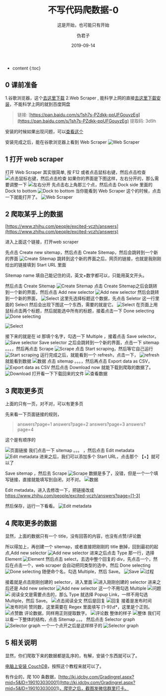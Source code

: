 ﻿---
layout: post
title: '不写代码爬数据-0'
subtitle: '这是开始，也可能只有开始'
date: 2019-09-14
author: 伪君子
categories:
cover: ''
tags: 不写代码爬数据 WebScraper
---

* content
{:toc}
## 0 课前准备

1.谷歌浏览器，这个[去这里下载](https://www.google.cn/chrome/index.html)
2.Web Scraper , 能科学上网的直接[去这里下载安装](https://chrome.google.com/webstore/detail/jnhgnonknehpejjnehehllkliplmbmhn)，不能科学上网的就到百度网盘
> 链接: [https://pan.baidu.com/s/1sh7s-PZdkk-ppUFGouyzEg](https://pan.baidu.com/s/1sh7s-PZdkk-ppUFGouyzEg)
> 提取码: 3d9h

安装的时候如果出现问题，可以[查看这个](http://www.iwebscraper.com/webscraper-install/)

安装完成之后，能在谷歌浏览器上看到 Web Scraper
![Web Scraper](http://img.lbjheiheihei.xyz/FgjqWpzT_r0ucyzi1Itw3oePb2jU)
## 1 打开 web scraper

打开 Web Scraper 其实很简单, 按 F12 或者点击鼠标右键，然后点击检查
![点击鼠标右键，然后点击检查](http://img.lbjheiheihei.xyz/FvLFSZB4fYbNFYJHgnEWaTuzM2xf)
如果你的界面是下图这样，左右分开的，那么需要调整一下
![左右分开](http://img.lbjheiheihei.xyz/FuoQruikSjIqVzAj5ld7nIS1AgKk)
先点击右上角那三个点，然后点击 Dock side 里面的 Dock to bottom
![Dock to bottom](http://img.lbjheiheihei.xyz/FhwHZ9jxB9bUc7c27_e_isaRzDx-)
当你能看到 Web Scraper 这个的时候，点击一下就能打开了。
![Web Scraper](http://img.lbjheiheihei.xyz/Fi_VESQ43k_G0BL7zF3gg0zrYZJD)

## 2 爬取某乎上的数据

[https://www.zhihu.com/people/excited-vczh/answers](https://www.zhihu.com/people/excited-vczh/answers)

进入上面这个链接，打开web scraper

先点击 Create new sitemap，然后点击 Create Sitemap，然后会跳转到一个新的界面
![Create Sitemap](http://img.lbjheiheihei.xyz/Fh225qjq-LTmoQU1fCQiMYlK2-3L)
跳转到这个新的界面之后，网页的链接，也就是我刚刚给出的链接填到 Start URL 里面

Sitemap name 填自己能记住的词，英文+数字都可以，只能用英文开头。

然后点击 Create Sitemap
![Create Sitemap](http://img.lbjheiheihei.xyz/Fl3K62SXppjQzBEHeaz8Mk6arpWE)
点击 Create Sitemap之后会跳转到一个新的界面，然后点击 Add new selector
![Add new selector](http://img.lbjheiheihei.xyz/FhRpZYqeAuNlGJKOyXEGfdlPjCaO)
然后会跳转到一个新的界面，
![Select](http://img.lbjheiheihei.xyz/FpgiVud4DQ_GIcaT74VuUyorSdg8)
这里先选择标题这个数据，先点击 Seletor 这一行里面的 Select 
然后会出现下图这一个东西，需要的就是它。
![Select](http://img.lbjheiheihei.xyz/FnAEkRM4cxkAB2V-7PkK59ej1qJ9)
在页面上用鼠标点击两个标题，然后就能选中所有的标题，接着点击一下 Done selecting
![Done selecting](http://img.lbjheiheihei.xyz/FoAYYX6XzCOO7eotO1HI1wxs6Ow_)

![Select](http://img.lbjheiheihei.xyz/Fi6yOcO0NCbIKsGrseSWYCYbBahm)

接下来的就是在 id 那填个名字，勾选一下 Multiple ，接着点击 Save selector。
![Save selector](http://img.lbjheiheihei.xyz/FmTkSeIfBgYH2KT3NqfyalJBMDev)
Save selector 之后会跳转到一个新的界面，点击一下 sitemap 。。。，然后再点击 Scrape
![Scrape](http://img.lbjheiheihei.xyz/FvgSZkqo9_L7Zt45bl-GXxERg0io)
点击 Start scraping，然后等它自己运行
![Start scraping](http://img.lbjheiheihei.xyz/FuKvJ9Nxbm2fQq2fUopl_KPavCGW)
运行完成之后，就能看到一个 refresh，点击一下，
![refresh](http://img.lbjheiheihei.xyz/FhwZM2IAvYM_7O5W64Y5ecOlg9AN)
就能看到数据
![数据](http://img.lbjheiheihei.xyz/FszhPdwkbwcLqlSGaut5KKFOaqkO)
点击 sitemap 。。。，然后再点击 Export data as CSV，
![Export data as CSV](http://img.lbjheiheihei.xyz/FoUaFkXqlHB34FEwVbZfYrjvFGEs)
然后点击 Download now 就能下载到爬取的数据了。
![Download](http://img.lbjheiheihei.xyz/FqAuTXdcEjz_kv9LsHPitffjV6XL)
打开看一下下载回来的文件
![查看数据](http://img.lbjheiheihei.xyz/FvPKeT8mdCMDMHMXYxYXoCwIhooY)


## 3 爬取更多页
上面的只有一页，对不对，可以有更多页

先来看一下页面链接的规则，
>answers?page=1
>answers?page=2
>answers?page=3
>answers?page=4

这个是有顺序的

![页面链接](http://img.lbjheiheihei.xyz/FqYVjjG4jPe_hrgzom-WXfdZBKJF)
我们点击一下 sitemap 。。。 ，然后点击 Edit metadata
![Edit metadata](http://img.lbjheiheihei.xyz/FlX3UQmiE4lkopU0Ln7I8O2Yc4Ui)
进来之后，我们可以添加多个 Start URL，点击那个 【+】就可以了

Save sitemap ，然后去 Scrape
![Scrape](http://img.lbjheiheihei.xyz/Fp0vnl-0_vdqJSxVBjLIf08-rfNF)
数据是多了，没错，但是一个一个填写链接，直接就能填写到自闭，对不对。
![数据](http://img.lbjheiheihei.xyz/FoA4_BWnPhENnkGiIyHKBIeNWX6R)

Edit metadata，进入去修改一下，把链接改成 https://www.zhihu.com/people/excited-vczh/answers?page=[1-3]

然后保存，运行一下看看。
![Edit metadata](http://img.lbjheiheihei.xyz/FvXNFf6cHW279FhtJrNHzxYn9pe3)

##  4 爬取更多的数据
显然，上面的数据只有一个 title，没有回答的内容，也没有点赞/评论数

所以得加上，再创建一个 sitemap，或者直接把刚刚的 title 删掉，回到最初的起点,Add new selector
![Add new selector](http://img.lbjheiheihei.xyz/FhRpZYqeAuNlGJKOyXEGfdlPjCaO)
进来之后点击 Type 那一行，选择 Element
![Element](http://img.lbjheiheihei.xyz/FvBlGN_6kb_-_4pfckgIZYEiskOo)
然后点击 select，去选中整个回复的 div，先点击一个，然后在点击一个，web scraper 会自动把同类型的选中，然后 Done selecting
![Done selecting](http://img.lbjheiheihei.xyz/FrSuSQIwwm3XeeIIPadwH887B6WT)
随便命个名，勾选 Multiple，然后 Save。
![Save](http://img.lbjheiheihei.xyz/FgSpcPXK6W6cJ8ltvmjYxrvs6PrG)
![过程](http://img.lbjheiheihei.xyz/FomfY2Us6ra7KuvnLFKclNGu9sZb)

接着就是点击刚刚创建的 selector，进入里面
![进入刚刚创建的 selector](http://img.lbjheiheihei.xyz/FhoBkkxlZWtXSpcrB3B8R7JCtwTS)
进来之后还是 Add new selector
![Add new selector](http://img.lbjheiheihei.xyz/FucvDZl4pT0ebUxUp0ftFg42LzLJ)
这一个不用勾选 Multiple
![问题](http://img.lbjheiheihei.xyz/Fr1FsXJtTsviUkZewcSr81tFKpcY)
![](http://img.lbjheiheihei.xyz/FpGEiyg5qPsXrxNayHhxKRVRRzZn)
阅读全文是需要点击的，那么 Type 就选择 Popup Link，一样不用勾选 Multiple，然后 Save。
![点击阅读全文](http://img.lbjheiheihei.xyz/FmDSHK24OeSej8HqFyzdLqOrLLzx)
然后是回复
![回复](http://img.lbjheiheihei.xyz/Fi92sR-VNuCsWZR9CG31Vm8hnmrd)
接着是发布时间
![发布时间](http://img.lbjheiheihei.xyz/FoLiblG3xcFkrZS2WsWXjkDmwkA-)
赞同数，这里需要在 Regex 里面填写 [1-9]\d*，这里是个正则。
![点赞数](http://img.lbjheiheihei.xyz/FpLF-4csKJGf0-c-9W4hfawqsMR3)
评论数据，同样用正则提取数字。
![评论数](http://img.lbjheiheihei.xyz/FmnHPuCq49j9_ABQPZ-lML-vjkMy)
整体的样子
![整体](http://img.lbjheiheihei.xyz/FmfP9LEHI0WNiCxD_5VHbzwsLqVH)
我们可以看一下整体的结构，点击 Sitemap 。。。 然后点击 Selector graph
![Selector graph](http://img.lbjheiheihei.xyz/FnDOGofKU3oST76O3vjV-1N9J2pc)
一个一个点开之后是这样样子的
![Selector graph](http://img.lbjheiheihei.xyz/Fgos5DV7uWOYEyyvixsB9vl06G_W)

## 5 相关说明
显然，你们爬取下来的数据都是乱序的，有解，安装个东西就可以了。

[电脑上安装 CouchDB](http://www.iwebscraper.com/install-couchdb/)，按照这个教程来就可以了。

有作业的，爬 100 条数据，[http://kj.idcby.com/Gradingrel.aspx?mid=5&ID=190103030001](http://kj.idcby.com/Gradingrel.aspx?mid=5&ID=190103030001)，爬完之后，截图发微信群里打卡。